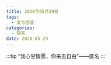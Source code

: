 ```yaml
---
title: 2020年05月29日
tags:
  - 爱与困惑
categories:
  - 随笔
date: 2020-05-29
---
```

:::tip
“我心甘情愿，你来去自由”——匿名
:::

<!-- more -->

<meting-js server="netease" type="song" id="386538" lrc-type="0"></meting-js>